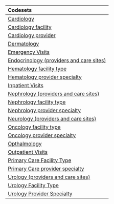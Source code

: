 |Codesets                                 |
|:----------------------------------------|
|[Cardiology](https://pedsnet.github.io/Variable-Dictionary/pages/visits/cardiology_md_page.html)|
|[Cardiology facility](https://pedsnet.github.io/Variable-Dictionary/pages/visits/cardiology_spec_fac_md_page.html)|
|[Cardiology provider](https://pedsnet.github.io/Variable-Dictionary/pages/visits/cardiology_spec_prov_md_page.html)|
|[Dermatology](https://pedsnet.github.io/Variable-Dictionary/pages/visits/dermatology_md_page.html)|
|[Emergency Visits](https://pedsnet.github.io/Variable-Dictionary/pages/visits/emergency_visits_md_page.html)|
|[Endocrinology (providers and care sites)](https://pedsnet.github.io/Variable-Dictionary/pages/visits/endocrinology_md_page.html)|
|[Hematology facility type](https://pedsnet.github.io/Variable-Dictionary/pages/visits/hematology_spec_fac_md_page.html)|
|[Hematology provider specialty](https://pedsnet.github.io/Variable-Dictionary/pages/visits/hematology_spec_prov_md_page.html)|
|[Inpatient Visits](https://pedsnet.github.io/Variable-Dictionary/pages/visits/inpatient_visits_md_page.html)|
|[Nephrology (providers and care sites)](https://pedsnet.github.io/Variable-Dictionary/pages/visits/nephrology_md_page.html)|
|[Nephrology facility type](https://pedsnet.github.io/Variable-Dictionary/pages/visits/nephrology_spec_fac_md_page.html)|
|[Nephrology provider specialty](https://pedsnet.github.io/Variable-Dictionary/pages/visits/nephrology_spec_prov_md_page.html)|
|[Neurology (providers and care sites)](https://pedsnet.github.io/Variable-Dictionary/pages/visits/neurology_md_page.html)|
|[Oncology facility type](https://pedsnet.github.io/Variable-Dictionary/pages/visits/oncology_spec_fac_md_page.html)|
|[Oncology provider specialty](https://pedsnet.github.io/Variable-Dictionary/pages/visits/oncology_spec_prov_md_page.html)|
|[Opthalmology](https://pedsnet.github.io/Variable-Dictionary/pages/visits/ophthalmology_md_page.html)|
|[Outpatient Visits](https://pedsnet.github.io/Variable-Dictionary/pages/visits/outpatient_visits_md_page.html)|
|[Primary Care Facility Type](https://pedsnet.github.io/Variable-Dictionary/pages/visits/primary_care_spec_fac_md_page.html)|
|[Primary Care provider specialty](https://pedsnet.github.io/Variable-Dictionary/pages/visits/primary_care_spec_prov_md_page.html)|
|[Urology (providers and care sites)](https://pedsnet.github.io/Variable-Dictionary/pages/visits/urology_md_page.html)|
|[Urology Facility Type](https://pedsnet.github.io/Variable-Dictionary/pages/visits/urology_spec_fac_md_page.html)|
|[Urology Provider Specialty](https://pedsnet.github.io/Variable-Dictionary/pages/visits/urology_spec_prov_md_page.html)|
